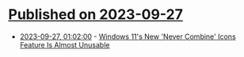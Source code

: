 # [Published on 2023-09-27](index.md)

* [2023-09-27, 01:02:00](https://tech.slashdot.org/story/23/09/26/2143211/windows-11s-new-never-combine-icons-feature-is-almost-unusable?utm_source=rss1.0mainlinkanon&utm_medium=feed) - [Windows 11's New 'Never Combine' Icons Feature Is Almost Unusable](https://tech.slashdot.org/story/23/09/26/2143211/windows-11s-new-never-combine-icons-feature-is-almost-unusable?utm_source=rss1.0mainlinkanon&utm_medium=feed)
